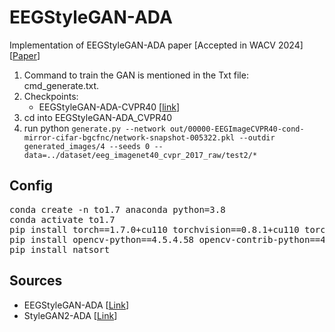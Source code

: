 # EEGStyleGAN-ADA
Implementation of EEGStyleGAN-ADA paper [Accepted in WACV 2024]  [[Paper](https://arxiv.org/abs/2310.16532)]

1. Command to train the GAN is mentioned in the Txt file: cmd_generate.txt.
2. Checkpoints:
   * EEGStyleGAN-ADA-CVPR40 [[link](https://drive.google.com/file/d/1Wk3YRcQ6UMXpPnRfqOuEe2OZdTLLBpQi/view?usp=sharing)]
3. cd into EEGStyleGAN-ADA_CVPR40
4. run python `generate.py --network out/00000-EEGImageCVPR40-cond-mirror-cifar-bgcfnc/network-snapshot-005322.pkl --outdir generated_images/4 --seeds 0 --data=../dataset/eeg_imagenet40_cvpr_2017_raw/test2/*`
   
## Config

<pre>
conda create -n to1.7 anaconda python=3.8
conda activate to1.7
pip install torch==1.7.0+cu110 torchvision==0.8.1+cu110 torchaudio==0.7.0 -f https://download.pytorch.org/whl/torch_stable.html
pip install opencv-python==4.5.4.58 opencv-contrib-python==4.5.4.58
pip install natsort
</pre>

## Sources
* EEGStyleGAN-ADA [[Link](https://github.com/prajwalsingh/EEGStyleGAN-ADA)]
* StyleGAN2-ADA [[Link](https://github.com/NVlabs/stylegan2-ada-pytorch)]
